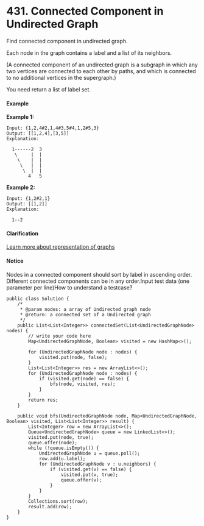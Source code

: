 # 431. Connected Component in Undirected Graph

Find connected component in undirected graph.

Each node in the graph contains a label and a list of its neighbors.

\(A connected component of an undirected graph is a subgraph in which any two vertices are connected to each other by paths, and which is connected to no additional vertices in the supergraph.\)

You need return a list of label set.

#### Example

**Example 1:**

```text
Input: {1,2,4#2,1,4#3,5#4,1,2#5,3}
Output: [[1,2,4],[3,5]]
Explanation:

  1------2  3
   \     |  | 
    \    |  |
     \   |  |
      \  |  |
        4   5
```

**Example 2:**

```text
Input: {1,2#2,1}
Output: [[1,2]]
Explanation:

  1--2

```

#### Clarification

[Learn more about representation of graphs](http://www.lintcode.com/help/graph)

#### Notice

Nodes in a connected component should sort by label in ascending order. Different connected components can be in any order.Input test data \(one parameter per line\)How to understand a testcase?  


```text
public class Solution {
    /*
     * @param nodes: a array of Undirected graph node
     * @return: a connected set of a Undirected graph
     */
    public List<List<Integer>> connectedSet(List<UndirectedGraphNode> nodes) {
        // write your code here
        Map<UndirectedGraphNode, Boolean> visited = new HashMap<>();
        
        for (UndirectedGraphNode node : nodes) {
            visited.put(node, false);
        }
        List<List<Integer>> res = new ArrayList<>();
        for (UndirectedGraphNode node : nodes) {
            if (visited.get(node) == false) {
                bfs(node, visited, res);
            }
        }
        return res;
    }
    
    public void bfs(UndirectedGraphNode node, Map<UndirectedGraphNode, Boolean> visited, List<List<Integer>> result) {
        List<Integer> row = new ArrayList<>();
        Queue<UndirectedGraphNode> queue = new LinkedList<>();
        visited.put(node, true);
        queue.offer(node);
        while (!queue.isEmpty()) {
            UndirectedGraphNode u = queue.poll();
            row.add(u.label);
            for (UndirectedGraphNode v : u.neighbors) {
                if (visited.get(v) == false) {
                    visited.put(v, true);
                    queue.offer(v);
                } 
            }
        }
        Collections.sort(row);
        result.add(row);
    }
}
```

